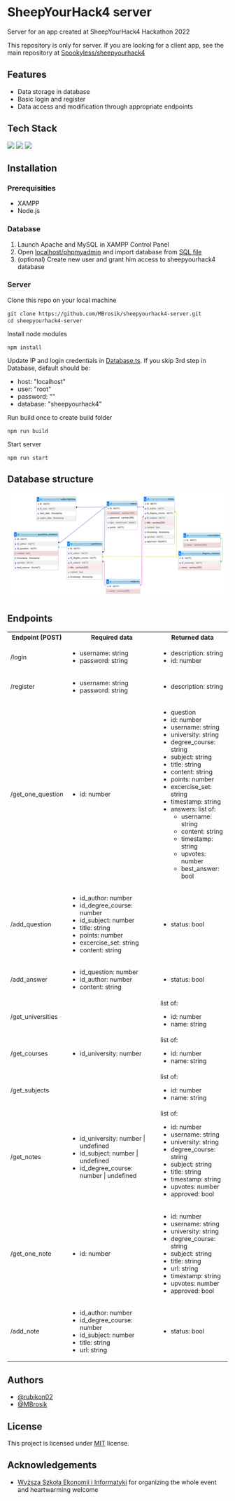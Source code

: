 
# SheepYourHack4 server

Server for an app created at SheepYourHack4 Hackathon 2022

This repository is only for server. If you are looking for a client app, see the main repository at [Spookyless/sheepyourhack4](https://github.com/Spookyless/sheepyourhack4)

## Features

- Data storage in database
- Basic login and register
- Data access and modification through appropriate endpoints

## Tech Stack

<img src="https://img.shields.io/badge/Node.js-339933?logo=Node.js&logoColor=white&style=for-the-badge"/>
<img src="https://img.shields.io/badge/Express-000000?logo=Express&logoColor=white&style=for-the-badge"/>
<img src="https://img.shields.io/badge/Typescript-3178C6?logo=TypeScript&logoColor=white&style=for-the-badge"/>

## Installation

### Prerequisities

- XAMPP
- Node.js

### Database

1. Launch Apache and MySQL in XAMPP Control Panel
2. Open [localhost/phpmyadmin](https://localhost/phpmyadmin) and import database from [SQL file](./sheepyourhack4.sql) 
3. (optional) Create new user and grant him access to sheepyourhack4 database

### Server

Clone this repo on your local machine
```
git clone https://github.com/MBrosik/sheepyourhack4-server.git
cd sheepyourhack4-server
```

Install node modules
```
npm install
```

Update IP and login credentials in [Database.ts](./src/Database.ts). If you skip 3rd step in Database, default should be:
- host: "localhost"
- user: "root"
- password: ""
- database: "sheepyourhack4"

Run build once to create build folder
```
npm run build
```

Start server
```
npm run start
```

## Database structure
<img src="./media/database.png">

## Endpoints
<table>
	<tr>
		<th>Endpoint (POST)</th>
		<th>Required data</th>
		<th>Returned data</th>
 	</tr>
 	<tr>
  		<td>/login</td>
   		<td>
            <ul>
                <li>username: string</li>
                <li>password: string</li>
            </ul>
        </td>
   		<td>
            <ul>
                <li>description: string</li>
                <li>id: number</li>
            </ul>
        </td>
    </tr>
 	<tr>
  		<td>/register</td>
   		<td>
            <ul>
                <li>username: string</li>
                <li>password: string</li>
            </ul>
        </td>
   		<td>
            <ul>
                <li>description: string</li>
            </ul>
        </td>
    </tr>
    <tr>
  		<td>/get_one_question</td>
   		<td>
            <ul>
                <li>id: number</li>
            </ul>
        </td>
   		<td>
            <ul>
                <li>question</li>
                    <li>id: number</li>
                    <li>username: string</li>
                    <li>university: string</li>
                    <li>degree_course: string</li>
                    <li>subject: string</li>
                    <li>title: string</li>
                    <li>content: string</li>
                    <li>points: number</li>
                    <li>excercise_set: string</li>
                    <li>timestamp: string</li>
                    <li>answers: list of:
                        <ul>
                            <li>username: string</li>
                            <li>content: string</li>
                            <li>timestamp: string</li>
                            <li>upvotes: number</li>
                            <li>best_answer: bool</li>
                        </ul>
                    </li>
            </ul>
        </td>
    </tr>
    <tr>
  		<td>/add_question</td>
   		<td>
            <ul>
                <li>id_author: number</li>
                <li>id_degree_course: number</li>
                <li>id_subject: number</li>
                <li>title: string</li>
                <li>points: number</li>
                <li>excercise_set: string</li>
                <li>content: string</li>
            </ul>
        </td>
   		<td>
            <ul>
                <li>status: bool</li>
            </ul>
        </td>
    </tr>
    <tr>
  		<td>/add_answer</td>
   		<td>
            <ul>
                <li>id_question: number</li>
                <li>id_author: number</li>
                <li>content: string</li>
            </ul>
        </td>
   		<td>
            <ul>
                <li>status: bool</li>
            </ul>
        </td>
    </tr>
    <tr>
  		<td>/get_universities</td>
   		<td></td>
   		<td>
            list of:
            <ul>
                <li>id: number</li>
                <li>name: string</li>
            </ul>
        </td>
    </tr>
    <tr>
  		<td>/get_courses</td>
   		<td>
            <ul>
                <li>id_university: number</li>
            </ul>
        </td>
   		<td>
            list of:
            <ul>
                <li>id: number</li>
                <li>name: string</li>
            </ul>
        </td>
    </tr>
    <tr>
  		<td>/get_subjects</td>
   		<td></td>
   		<td>
            list of:
            <ul>
                <li>id: number</li>
                <li>name: string</li>
            </ul>
        </td>
    </tr>
    <tr>
  		<td>/get_notes</td>
   		<td>
            <ul>
                <li>id_university: number | undefined</li>
                <li>id_subject: number | undefined</li>
                <li>id_degree_course: number | undefined</li>
            </ul>
        </td>
   		<td>
            list of:
            <ul>
                <li>id: number</li>
                <li>username: string</li>
                <li>university: string</li>
                <li>degree_course: string</li>
                <li>subject: string</li>
                <li>title: string</li>
                <li>timestamp: string</li>
                <li>upvotes: number</li>
                <li>approved: bool</li>
            </ul>
        </td>
    </tr>
    <tr>
  		<td>/get_one_note</td>
   		<td>
            <ul>
                <li>id: number</li>
            </ul>
        </td>
   		<td>
            <ul>
                <li>id: number</li>
                <li>username: string</li>
                <li>university: string</li>
                <li>degree_course: string</li>
                <li>subject: string</li>
                <li>title: string</li>
                <li>url: string</li>
                <li>timestamp: string</li>
                <li>upvotes: number</li>
                <li>approved: bool</li>
            </ul>
        </td>
    </tr>
    <tr>
  		<td>/add_note</td>
   		<td>
            <ul>
                <li>id_author: number</li>
                <li>id_degree_course: number</li>
                <li>id_subject: number</li>
                <li>title: string</li>
                <li>url: string</li>
            </ul>
        </td>
   		<td>
            <ul>
                <li>status: bool</li>
            </ul>
        </td>
    </tr>
</table>
					
## Authors

- [@rubikon02](https://github.com/rubikon02)
- [@MBrosik](https://github.com/MBrosik)

## License

This project is licensed under [MIT](./LICENSE) license.

## Acknowledgements

 - [Wyższa Szkoła Ekonomii i Informatyki](https://wsei.edu.pl/) for organizing the whole event and heartwarming welcome